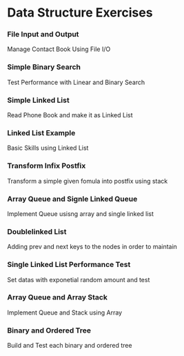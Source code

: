 # Data Structure Exercises

### File Input and Output

Manage Contact Book Using File I/O

### Simple Binary Search

Test Performance with Linear and Binary Search

### Simple Linked List

Read Phone Book and make it as Linked List

### Linked List Example

Basic Skills using Linked List

### Transform Infix Postfix

Transform a simple given fomula into postfix using stack

### Array Queue and Signle Linked Queue

Implement Queue usisng array and single linked list

### Doublelinked List

Adding prev and next keys to the nodes in order to maintain

### Single Linked List Performance Test

Set datas with exponetial random amount and test

### Array Queue and Array Stack

Implement Queue and Stack using Array

### Binary and Ordered Tree

Build and Test each binary and ordered tree